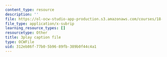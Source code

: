 ```yaml
---
content_type: resource
description: ''
file: https://ol-ocw-studio-app-production.s3.amazonaws.com/courses/18-01sc-single-variable-calculus-fall-2010/312eb86f77b05b9689fb389b0f44c4a1_eRCN3daFCmU.vtt
file_type: application/x-subrip
learning_resource_types: []
resourcetype: Other
title: 3play caption file
type: OCWFile
uid: 312eb86f-77b0-5b96-89fb-389b0f44c4a1
---
```

